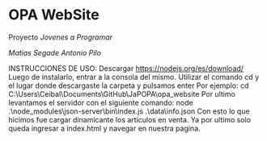 # OPA WebSite

Proyecto _Jovenes a Programar_ 

*Matias Segade  Antonio Pilo*

INSTRUCCIONES DE USO:
                        Descargar https://nodejs.org/es/download/
                        Luego de instalarlo, entrar a la consola del mismo.
                        Utilizar el comando cd y el lugar donde descargaste la carpeta y pulsamos enter
                        Por ejemplo: cd C:\Users\Ceibal\Documents\GitHub\JaPOPA\opa_website
                        Por ultimo levantamos el servidor con el siguiente comando:
                        node .\node_modules\json-server\bin\index.js .\data\info.json
                        Con esto lo que hicimos fue cargar dinamicante los articulos en venta.
                        Ya por ultimo solo queda ingresar a index.html y navegar en nuestra pagina.
        
